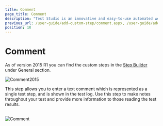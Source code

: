 ```yaml
---
title: Comment
page_title: Comment
description: "Test Studio is an innovative and easy-to-use automated web, WPF and load testing solution. Test Studio tests support essential technologies like ASP.NET AJAX, Silverlight, PHP and MVC. HTML5, Testing framework, functional testing, performance testing, load testing, exploratory testing, manual testing."
previous_url: /user-guide/add-custom-step/comment.aspx, /user-guide/add-custom-step/comment
position: 10
---
```

# Comment

As of version 2015 R1 you can find the custom steps in the <a href="/getting-started/test-recording/step-suggestions" target="_blank">Step Builder</a> under General section.

![Comment2015](/img/features/custom-steps/comment/fig2.png)

This step allows you to enter a text comment which is represented as a single test step, and is shown in the test log. Use this step to make notes throughout your test and provide more information to those reading the test results.
<br>
<br>

![Comment](/img/features/custom-steps/comment/fig1.png)